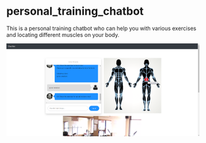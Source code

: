 # personal_training_chatbot

This is a personal training chatbot who can help you with various exercises and locating different muscles on your body.

![screenshot_2](https://github.com/DataNoob0723/personal_training_chatbot/raw/master/screenshots/screenshot_2.png)
